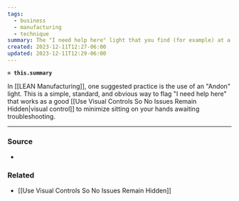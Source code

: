 ```yaml
---
tags:
  - business
  - manufacturing
  - technique
summary: The "I need help here" light that you find (for example) at a cash register.
created: 2023-12-11T12:27-06:00
updated: 2023-12-11T12:29-06:00
---
```

**`= this.summary`**

In [[LEAN Manufacturing]], one suggested practice is the use of an "Andon" light. This is a simple, standard, and obvious way to flag "I need help here" that works as a good [[Use Visual Controls So No Issues Remain Hidden|visual control]] to minimize sitting on your hands awaiting troubleshooting.

---
### Source
- 

### Related
- [[Use Visual Controls So No Issues Remain Hidden]]
